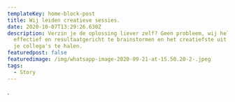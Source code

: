 ```yaml
---
templateKey: home-block-post
title: Wij leiden creatieve sessies.
date: 2020-10-07T13:29:26.630Z
description: Verzin je de oplossing liever zelf? Geen probleem, wij helpen je om
  effectief en resultaatgericht te brainstormen en het creatiefste uit jezelf én
  je collega's te halen.
featuredpost: false
featuredimage: /img/whatsapp-image-2020-09-21-at-15.50.20-2-.jpeg
tags:
  - Story
---
```

.